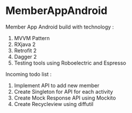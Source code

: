 # MemberAppAndroid

Member App Android build with technology : 
 1. MVVM Pattern 
 2. RXjava 2 
 3. Retrofit 2
 4. Dagger 2
 5. Testing tools using Roboelectric and Espresso 
 
Incoming todo list : 
 1. Implement API to add new member 
 2. Create Singleton for API for each activity
 3. Create Mock Response API using Mockito 
 4. Create Recycleview using diffutil